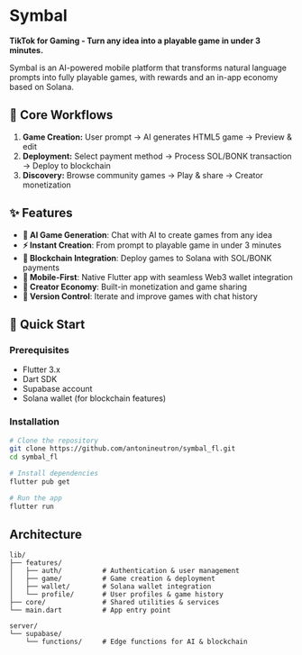 # Symbal

**TikTok for Gaming - Turn any idea into a playable game in under 3 minutes.**

Symbal is an AI-powered mobile platform that transforms natural language prompts into fully playable games, with rewards and an in-app economy based on Solana.


## 🎯 Core Workflows
1. **Game Creation:** User prompt → AI generates HTML5 game → Preview & edit
2. **Deployment:** Select payment method → Process SOL/BONK transaction → Deploy to blockchain
3. **Discovery:** Browse community games → Play & share → Creator monetization

## ✨ Features

- **🤖 AI Game Generation**: Chat with AI to create games from any idea
- **⚡ Instant Creation**: From prompt to playable game in under 3 minutes
- **🔗 Blockchain Integration**: Deploy games to Solana with SOL/BONK payments
- **📱 Mobile-First**: Native Flutter app with seamless Web3 wallet integration
- **🎨 Creator Economy**: Built-in monetization and game sharing
- **🔄 Version Control**: Iterate and improve games with chat history

## 🚀 Quick Start

### Prerequisites
- Flutter 3.x
- Dart SDK
- Supabase account
- Solana wallet (for blockchain features)

### Installation

```bash
# Clone the repository
git clone https://github.com/antonineutron/symbal_fl.git
cd symbal_fl

# Install dependencies
flutter pub get

# Run the app
flutter run
```
## Architecture
```
lib/
├── features/
│   ├── auth/          # Authentication & user management
│   ├── game/          # Game creation & deployment
│   ├── wallet/        # Solana wallet integration
│   └── profile/       # User profiles & game history
├── core/              # Shared utilities & services
└── main.dart          # App entry point

server/
└── supabase/
    └── functions/     # Edge functions for AI & blockchain

```